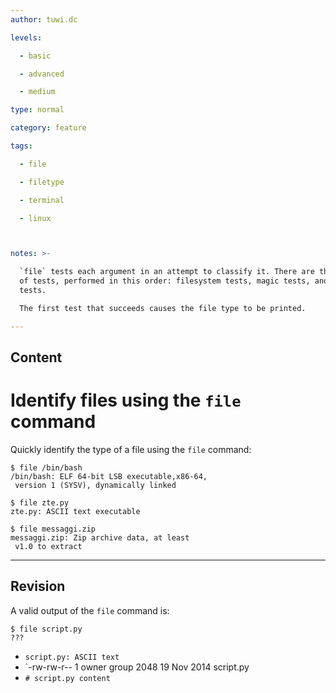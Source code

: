 ```yaml
---
author: tuwi.dc

levels:

  - basic

  - advanced

  - medium

type: normal

category: feature

tags:

  - file

  - filetype

  - terminal

  - linux



notes: >-

  `file` tests each argument in an attempt to classify it. There are three sets
  of tests, performed in this order: filesystem tests, magic tests, and language
  tests.

  The first test that succeeds causes the file type to be printed.

---
```

## Content
# Identify files using the `file` command

Quickly identify the type of a file using the `file` command:

```
$ file /bin/bash
/bin/bash: ELF 64-bit LSB executable,x86-64,
 version 1 (SYSV), dynamically linked

$ file zte.py
zte.py: ASCII text executable

$ file messaggi.zip
messaggi.zip: Zip archive data, at least 
 v1.0 to extract
```

---
## Revision

A valid output of the `file` command is:
```
$ file script.py
???
```

* `script.py: ASCII text`
* `-rw-rw-r-- 1 owner group 2048 19 Nov 2014 script.py
* `# script.py content`

